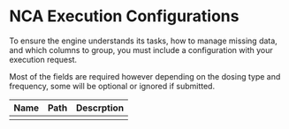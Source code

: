 # NCA Execution Configurations
To ensure the engine understands its tasks, how to manage missing data, and which columns to group, you must include a configuration with your execution request.

Most of the fields are required however depending on the dosing type and frequency, some will be optional or ignored if submitted.

|Name|Path|Descrption|
|--|--|--|
|||